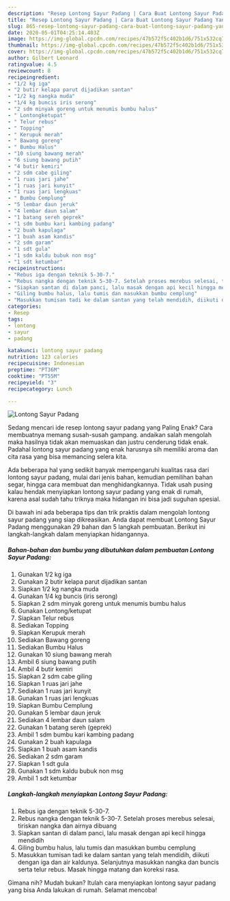 ```yaml
---
description: "Resep Lontong Sayur Padang | Cara Buat Lontong Sayur Padang Yang Lezat"
title: "Resep Lontong Sayur Padang | Cara Buat Lontong Sayur Padang Yang Lezat"
slug: 865-resep-lontong-sayur-padang-cara-buat-lontong-sayur-padang-yang-lezat
date: 2020-05-01T04:25:14.403Z
image: https://img-global.cpcdn.com/recipes/47b572f5c402b1d6/751x532cq70/lontong-sayur-padang-foto-resep-utama.jpg
thumbnail: https://img-global.cpcdn.com/recipes/47b572f5c402b1d6/751x532cq70/lontong-sayur-padang-foto-resep-utama.jpg
cover: https://img-global.cpcdn.com/recipes/47b572f5c402b1d6/751x532cq70/lontong-sayur-padang-foto-resep-utama.jpg
author: Gilbert Leonard
ratingvalue: 4.5
reviewcount: 8
recipeingredient:
- "1/2 kg iga"
- "2 butir kelapa parut dijadikan santan"
- "1/2 kg nangka muda"
- "1/4 kg buncis iris serong"
- "2 sdm minyak goreng untuk menumis bumbu halus"
- " Lontongketupat"
- " Telur rebus"
- " Topping"
- " Kerupuk merah"
- " Bawang goreng"
- " Bumbu Halus"
- "10 siung bawang merah"
- "6 siung bawang putih"
- "4 butir kemiri"
- "2 sdm cabe giling"
- "1 ruas jari jahe"
- "1 ruas jari kunyit"
- "1 ruas jari lengkuas"
- " Bumbu Cemplung"
- "5 lembar daun jeruk"
- "4 lembar daun salam"
- "1 batang sereh geprek"
- "1 sdm bumbu kari kambing padang"
- "2 buah kapulaga"
- "1 buah asam kandis"
- "2 sdm garam"
- "1 sdt gula"
- "1 sdm kaldu bubuk non msg"
- "1 sdt ketumbar"
recipeinstructions:
- "Rebus iga dengan teknik 5-30-7."
- "Rebus nangka dengan teknik 5-30-7. Setelah proses merebus selesai, tiriskan nangka dan airnya dibuang"
- "Siapkan santan di dalam panci, lalu masak dengan api kecil hingga mendidih"
- "Giling bumbu halus, lalu tumis dan masukkan bumbu cemplung"
- "Masukkan tumisan tadi ke dalam santan yang telah mendidih, diikuti dengan iga dan air kaldunya. Selanjutnya masukkan nangka dan buncis serta telur rebus. Masak hingga matang dan koreksi rasa."
categories:
- Resep
tags:
- lontong
- sayur
- padang

katakunci: lontong sayur padang 
nutrition: 123 calories
recipecuisine: Indonesian
preptime: "PT36M"
cooktime: "PT55M"
recipeyield: "3"
recipecategory: Lunch

---
```



![Lontong Sayur Padang](https://img-global.cpcdn.com/recipes/47b572f5c402b1d6/751x532cq70/lontong-sayur-padang-foto-resep-utama.jpg)

Sedang mencari ide resep lontong sayur padang yang Paling Enak? Cara membuatnya memang susah-susah gampang. andaikan salah mengolah maka hasilnya tidak akan memuaskan dan justru cenderung tidak enak. Padahal lontong sayur padang yang enak harusnya sih memiliki aroma dan cita rasa yang bisa memancing selera kita.

Ada beberapa hal yang sedikit banyak mempengaruhi kualitas rasa dari lontong sayur padang, mulai dari jenis bahan, kemudian pemilihan bahan segar, hingga cara membuat dan menghidangkannya. Tidak usah pusing kalau hendak menyiapkan lontong sayur padang yang enak di rumah, karena asal sudah tahu triknya maka hidangan ini bisa jadi suguhan spesial.




Di bawah ini ada beberapa tips dan trik praktis dalam mengolah lontong sayur padang yang siap dikreasikan. Anda dapat membuat Lontong Sayur Padang menggunakan 29 bahan dan 5 langkah pembuatan. Berikut ini langkah-langkah dalam menyiapkan hidangannya.

<!--inarticleads1-->

##### Bahan-bahan dan bumbu yang dibutuhkan dalam pembuatan Lontong Sayur Padang:

1. Gunakan 1/2 kg iga
1. Gunakan 2 butir kelapa parut dijadikan santan
1. Siapkan 1/2 kg nangka muda
1. Gunakan 1/4 kg buncis (iris serong)
1. Siapkan 2 sdm minyak goreng untuk menumis bumbu halus
1. Gunakan  Lontong/ketupat
1. Siapkan  Telur rebus
1. Sediakan  Topping
1. Siapkan  Kerupuk merah
1. Sediakan  Bawang goreng
1. Sediakan  Bumbu Halus
1. Gunakan 10 siung bawang merah
1. Ambil 6 siung bawang putih
1. Ambil 4 butir kemiri
1. Siapkan 2 sdm cabe giling
1. Siapkan 1 ruas jari jahe
1. Sediakan 1 ruas jari kunyit
1. Gunakan 1 ruas jari lengkuas
1. Siapkan  Bumbu Cemplung
1. Gunakan 5 lembar daun jeruk
1. Sediakan 4 lembar daun salam
1. Gunakan 1 batang sereh (geprek)
1. Ambil 1 sdm bumbu kari kambing padang
1. Gunakan 2 buah kapulaga
1. Siapkan 1 buah asam kandis
1. Sediakan 2 sdm garam
1. Siapkan 1 sdt gula
1. Gunakan 1 sdm kaldu bubuk non msg
1. Ambil 1 sdt ketumbar




<!--inarticleads2-->

##### Langkah-langkah menyiapkan Lontong Sayur Padang:

1. Rebus iga dengan teknik 5-30-7.
1. Rebus nangka dengan teknik 5-30-7. Setelah proses merebus selesai, tiriskan nangka dan airnya dibuang
1. Siapkan santan di dalam panci, lalu masak dengan api kecil hingga mendidih
1. Giling bumbu halus, lalu tumis dan masukkan bumbu cemplung
1. Masukkan tumisan tadi ke dalam santan yang telah mendidih, diikuti dengan iga dan air kaldunya. Selanjutnya masukkan nangka dan buncis serta telur rebus. Masak hingga matang dan koreksi rasa.




Gimana nih? Mudah bukan? Itulah cara menyiapkan lontong sayur padang yang bisa Anda lakukan di rumah. Selamat mencoba!

